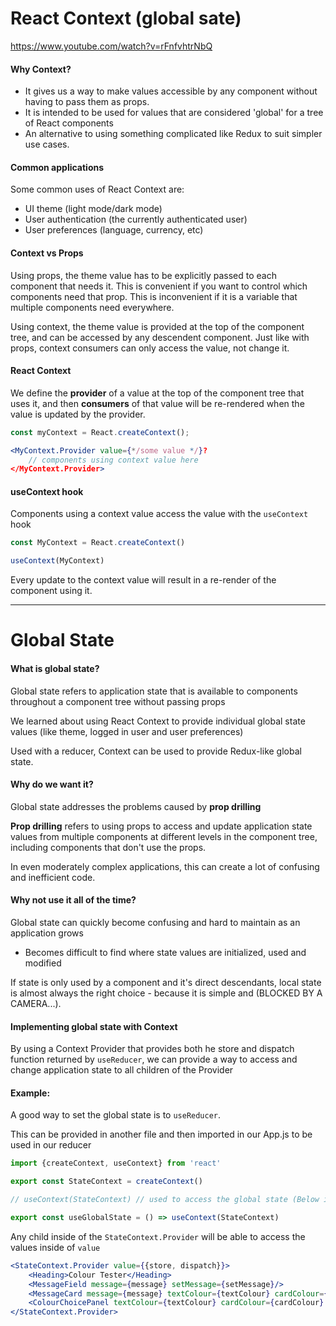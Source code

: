 # React Context (global sate)

https://www.youtube.com/watch?v=rFnfvhtrNbQ

#### Why Context?

* It gives us a way to make values accessible by any component without having to pass them as props.
* It is intended to be used for values that are considered 'global' for a tree of React components
* An alternative to using something complicated like Redux to suit simpler use cases.

#### Common applications

Some common uses of React Context are:

* UI theme (light mode/dark mode)
* User authentication (the currently authenticated user)
* User preferences (language, currency, etc)

#### Context vs Props

Using props, the theme value has to be explicitly passed to each component that needs it. This is convenient if you want to control which components need that prop. This is inconvenient if it is a variable that multiple components need everywhere.

Using context, the theme value is provided at the top of the component tree, and can be accessed by any descendent component. Just like with props, context consumers can only access the value, not change it.

#### React Context

We define the **provider** of a value at the top of the component tree that uses it, and then **consumers** of that value will be re-rendered when the value is updated by the provider.

```jsx
const myContext = React.createContext();

<MyContext.Provider value={*/some value */}?
    // components using context value here
</MyContext.Provider>
```

#### useContext hook

Components using a context value access the value with the `useContext` hook

```jsx
const MyContext = React.createContext()

useContext(MyContext)
```

Every update to the context value will result in a re-render of the component using it.

---

# Global State

#### What is global state?

Global state refers to application state that is available to components throughout a component tree without passing props

We learned about using React Context to provide individual global state values (like theme, logged in user and user preferences)

Used with a reducer, Context can be used to provide Redux-like global state.

#### Why do we want it?

Global state addresses the problems caused by **prop drilling**

**Prop drilling** refers to using props to access and update application state values from multiple components at different levels in the component tree, including components that don't use the props.

In even moderately complex applications, this can create a lot of confusing and inefficient code. 

#### Why not use it all of the time?

Global state can quickly become confusing and hard to maintain as an application grows

* Becomes difficult to find where state values are initialized, used and modified

If state is only used by a component and it's direct descendants, local state is almost always the right choice - because it is simple and  (BLOCKED BY A CAMERA...).

#### Implementing global state with Context

By using a Context Provider that provides both he store and dispatch function returned by `useReducer`, we can provide a way to access and change application state to all children of the Provider



#### Example:

A good way to set the global state is to `useReducer`. 

This can be provided in another file and then imported in our App.js to be used in our reducer

```jsx
import {createContext, useContext} from 'react'

export const StateContext = createContext()

// useContext(StateContext) // used to access the global state (Below is a hook)

export const useGlobalState = () => useContext(StateContext)
```



Any child inside of the `StateContext.Provider` will be able to access the values inside of `value`

```jsx
<StateContext.Provider value={{store, dispatch}}>
	<Heading>Colour Tester</Heading>
	<MessageField message={message} setMessage={setMessage}/>
	<MessageCard message={message} textColour={textColour} cardColour={cardColour}/>
	<ColourChoicePanel textColour={textColour} cardColour={cardColour} setTextColour={setTextColour} setCardColour={setCardColour}/>
</StateContext.Provider>
```

